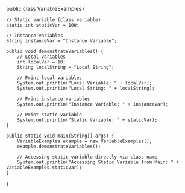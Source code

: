 public class VariableExamples {

    // Static variable (class variable)
    static int staticVar = 100;

    // Instance variables
    String instanceVar = "Instance Variable";

    public void demonstrateVariables() {
        // Local variables
        int localVar = 10;
        String localString = "Local String";

        // Print local variables
        System.out.println("Local Variable: " + localVar);
        System.out.println("Local String: " + localString);

        // Print instance variables
        System.out.println("Instance Variable: " + instanceVar);

        // Print static variable
        System.out.println("Static Variable: " + staticVar);
    }

    public static void main(String[] args) {
        VariableExamples example = new VariableExamples();
        example.demonstrateVariables();

        // Accessing static variable directly via class name
        System.out.println("Accessing Static Variable from Main: " + VariableExamples.staticVar);
    }
}
